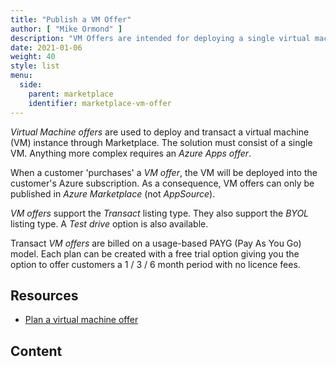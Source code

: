 ```yaml
---
title: "Publish a VM Offer"
author: [ "Mike Ormond" ]
description: "VM Offers are intended for deploying a single virtual machine."
date: 2021-01-06
weight: 40
style: list
menu:
  side:
    parent: marketplace
    identifier: marketplace-vm-offer
---
```


*Virtual Machine offers* are used to deploy and transact a virtual machine (VM) instance through Marketplace. The solution must consist of a single VM. Anything more complex requires an *Azure Apps offer*.

When a customer 'purchases' a *VM offer*, the VM will be deployed into the customer's Azure subscription. As a consequence, VM offers can only be published in *Azure Marketplace* (not *AppSource*).

*VM offers* support the *Transact* listing type. They also support the *BYOL* listing type. A *Test drive* option is also available.

Transact *VM offers* are billed on a usage-based PAYG (Pay As You Go) model. Each plan can be created with a free trial option giving you the option to offer customers a 1 / 3 / 6 month period with no licence fees.

## Resources

* [Plan a virtual machine offer](https://docs.microsoft.com/azure/marketplace/marketplace-virtual-machines)

## Content
